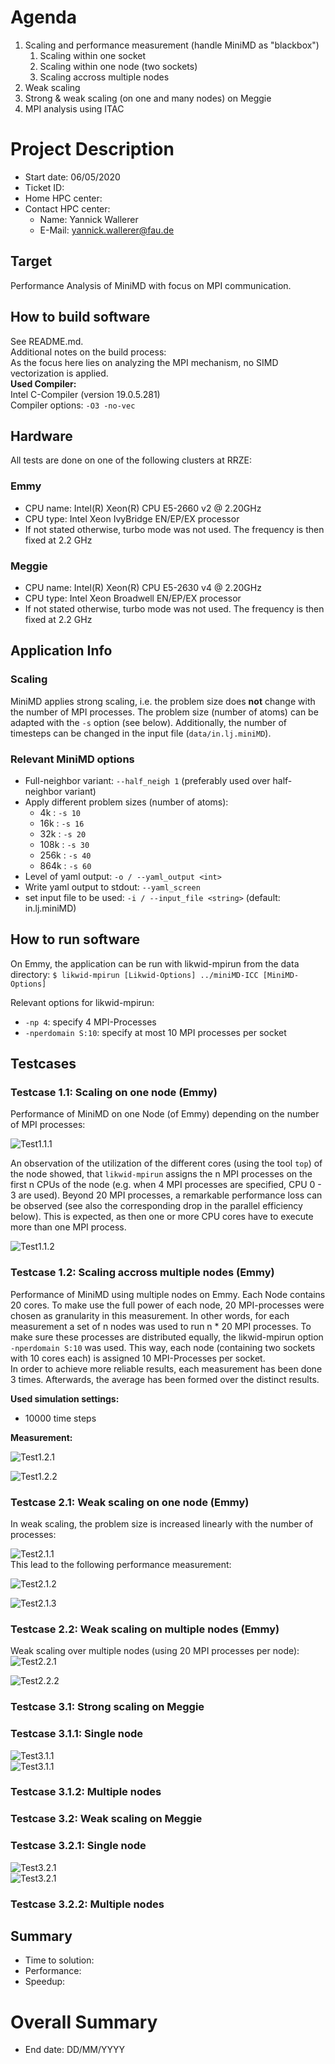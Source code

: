 <!-----------------------------------------------------------------------------
This document should be written based on the Github flavored markdown specs:
https://github.github.com/gfm/
It can be converted to html or pdf with pandoc:
pandoc -s -o logbook.html  -f gfm -t html logbook.md
pandoc test.txt -o test.pdf
or with the kramdown converter:
kramdown --template document  -i GFM  -o html logbook.md

If checked in as part of a github project html is automatically generated if
using the github web interface.

Optional: Document how much time was spent. A simple python command line tool
for time tracking is [Watson](http://tailordev.github.io/Watson/).
------------------------------------------------------------------------------>

<!-----------------------------------------------------------------------------
The Agenda section is a scratchpad area for planning and Todo list
------------------------------------------------------------------------------>
# Agenda
1. Scaling and performance measurement (handle MiniMD as "blackbox")
   1. Scaling within one socket
   2. Scaling within one node (two sockets)
   3. Scaling accross multiple nodes
2. Weak scaling
3. Strong & weak scaling (on one and many nodes) on Meggie
4. MPI analysis using ITAC
<!--
Example for referencing an image:

![Plot title](figures/example.png "ALT Text")
-->
<!-----------------------------------------------------------------------------
START BLOCK PREAMBLE -  Global information required in all steps: Add all
information required to build and benchmark the application. Should be extended
and maintained during the project.
------------------------------------------------------------------------------>
# Project Description

* Start date: 06/05/2020
* Ticket ID:
* Home HPC center:
* Contact HPC center:
   * Name: Yannick Wallerer
   * E-Mail: yannick.wallerer@fau.de

<!-----------------------------------------------------------------------------
Formulate a clear and specific performance target
------------------------------------------------------------------------------>
## Target
Performance Analysis of MiniMD with focus on MPI communication.


## How to build software
See README.md.  
Additional notes on the build process:  
As the focus here lies on analyzing the MPI mechanism, no SIMD vectorization is applied.  
**Used Compiler:**  
Intel C-Compiler (version 19.0.5.281)  
Compiler options: `-O3 -no-vec` 

## Hardware
All tests are done on one of the following clusters at RRZE:
### Emmy
* CPU name:	Intel(R) Xeon(R) CPU E5-2660 v2 @ 2.20GHz
* CPU type:	Intel Xeon IvyBridge EN/EP/EX processor
* If not stated otherwise, turbo mode was not used. The frequency is then fixed at 2.2 GHz
### Meggie
* CPU name:	Intel(R) Xeon(R) CPU E5-2630 v4 @ 2.20GHz
* CPU type:	Intel Xeon Broadwell EN/EP/EX processor
* If not stated otherwise, turbo mode was not used. The frequency is then fixed at 2.2 GHz

## Application Info

### Scaling
MiniMD applies strong scaling, i.e. the problem size does **not** change with the number of MPI processes. The problem size (number of atoms) can be adapted with the `-s` option (see below). Additionally, the number of timesteps can be changed in the input file (`data/in.lj.miniMD`).

### Relevant MiniMD options
* Full-neighbor variant: `--half_neigh 1` (preferably used over half-neighbor variant)
* Apply different problem sizes (number of atoms):
   * 4k   : `-s 10`
   * 16k  : `-s 16`
   * 32k  : `-s 20`
   * 108k : `-s 30`
   * 256k : `-s 40`
   * 864k : `-s 60`
* Level of yaml output: `-o / --yaml_output <int>`
* Write yaml output to stdout: `--yaml_screen`
* set input file to be used: `-i / --input_file <string>` (default: in.lj.miniMD)



## How to run software
On Emmy, the application can be run with likwid-mpirun from the data directory:
`$ likwid-mpirun [Likwid-Options] ../miniMD-ICC [MiniMD-Options]`

Relevant options for likwid-mpirun:
* `-np 4`: specify 4 MPI-Processes
* `-nperdomain S:10`: specify at most 10 MPI processes per socket

<!-----------------------------------------------------------------------------
Test Documentation:
------------------------------------------------------------------------------>

## Testcases
### Testcase 1.1: Scaling on one node (Emmy)
Performance of MiniMD on one Node (of Emmy) depending on the number of MPI processes:

![Test1.1.1](images/testcase_1_1_single_node/speedup_single_node.png?raw=true "Test1.1.1")

An observation of the utilization of the different cores (using the tool `top`) of the node showed, that `likwid-mpirun` assigns the n MPI processes on the first n CPUs of the node (e.g. when 4 MPI processes are specified, CPU 0 - 3 are used).
Beyond 20 MPI processes, a remarkable performance loss can be observed (see also the corresponding drop in the parallel efficiency below). This is expected, as then one or more CPU cores have to execute more than one MPI process.

![Test1.1.2](images/testcase_1_1_single_node/par_eff_single_node.png?raw=true "Test1.1.2")

### Testcase 1.2: Scaling accross multiple nodes (Emmy)
Performance of MiniMD using multiple nodes on Emmy. Each Node contains 20 cores. To make use the full power of each node, 20 MPI-processes were chosen as granularity in this measurement. In other words, for each measurement a set of n nodes was used to run n * 20 MPI processes. To make sure these processes are distributed equally, the likwid-mpirun option `-nperdomain S:10` was used. This way, each node (containing two sockets with 10 cores each) is assigned 10 MPI-Processes per socket.  
In order to achieve more reliable results, each measurement has been done 3 times. Afterwards, the average has been formed over the distinct results.

**Used simulation settings:**  
* 10000  time steps

**Measurement:**

![Test1.2.1](images/testcase_1_2_many_node/speedup_multi_node.png?raw=true "Test1.2.1")
<br/>

![Test1.2.2](images/testcase_1_2_many_node/par_eff_multi_node.png?raw=true "Test1.2.2")


### Testcase 2.1: Weak scaling on one node (Emmy)
In weak scaling, the problem size is increased linearly with the number of processes:

![Test2.1.1](images/testcase_1_3_weak_scaling/problem_size_single.png?raw=true "Test2.1.1")
<br/>
This lead to the following performance measurement:  

![Test2.1.2](images/testcase_1_3_weak_scaling/performance_single_node.png?raw=true "Test2.1.2")
<br/>

![Test2.1.3](testcase_1_3_weak_scaling/performance_thread_single_node.png?raw=true "Test2.1.3")

### Testcase 2.2: Weak scaling on multiple nodes (Emmy)

Weak scaling over multiple nodes (using 20 MPI processes per node):
<br/>
![Test2.2.1](images/testcase_1_3_weak_scaling/performance_total_multiple_nodes.png?raw=true "Test2.2.1")
<br/>

![Test2.2.2](images/testcase_1_3_weak_scaling/performance_thread_multiple_nodes.png?raw=true "Test2.2.2")

### Testcase 3.1: Strong scaling on Meggie
### Testcase 3.1.1: Single node
![Test3.1.1](images/testcase_3_meggie/strong_scaling/speedup_single.png?raw=true "Test3.1.1")
<br/>
![Test3.1.1](images/testcase_3_meggie/strong_scaling/par_eff_single.png?raw=true "Test3.1.1")
<br/>

### Testcase 3.1.2: Multiple nodes

### Testcase 3.2: Weak scaling on Meggie
### Testcase 3.2.1: Single node
![Test3.2.1](images/testcase_3_meggie/weak_scaling/weak_single_perf.png?raw=true "Test3.2.1")
<br/>
![Test3.2.1](images/testcase_3_meggie/weak_scaling/weak_single_perf_thread.png?raw=true "Test3.2.1")
<br/>

### Testcase 3.2.2: Multiple nodes



## Summary

* Time to solution:
* Performance:
* Speedup:

<!--
## Effort

* Time spent:
-->

<!-----------------------------------------------------------------------------
END BLOCK ANALYST
------------------------------------------------------------------------------>

<!-----------------------------------------------------------------------------
START BLOCK SUMMARY - This block is only required if multiple analysts worked
on the project.
------------------------------------------------------------------------------>
# Overall Summary

* End date: DD/MM/YYYY

<!--
## Total Effort

* Total time spent:
* Estimated core hours saved:
-->
<!-----------------------------------------------------------------------------
END BLOCK SUMMARY
------------------------------------------------------------------------------>
